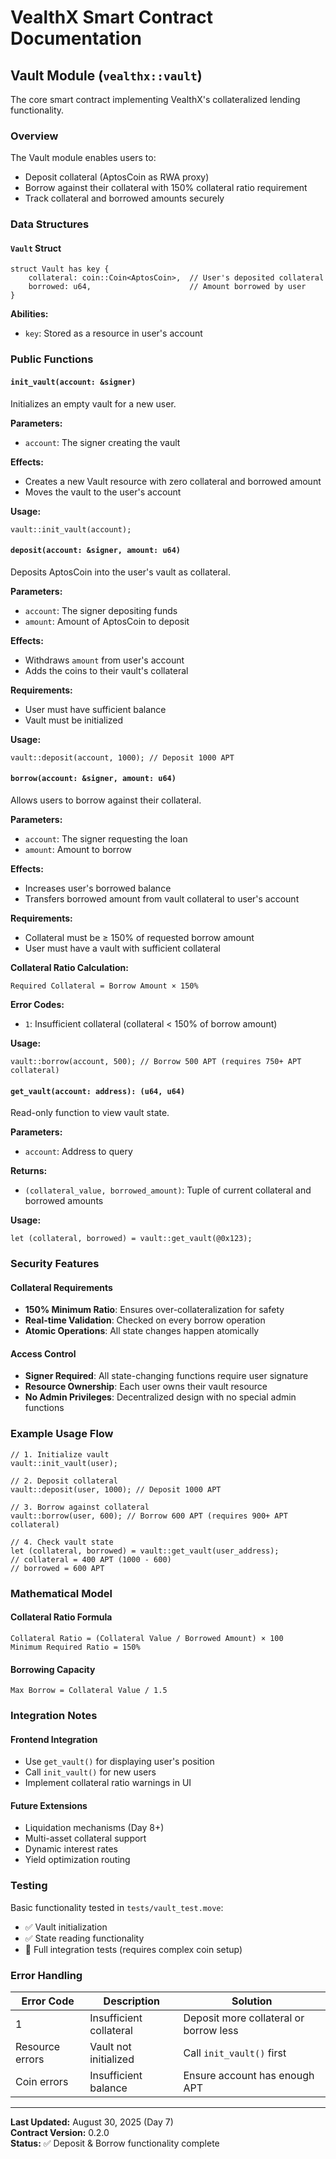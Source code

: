# VealthX Smart Contract Documentation

## Vault Module (`vealthx::vault`)

The core smart contract implementing VealthX's collateralized lending functionality.

### Overview

The Vault module enables users to:

- Deposit collateral (AptosCoin as RWA proxy)
- Borrow against their collateral with 150% collateral ratio requirement
- Track collateral and borrowed amounts securely

### Data Structures

#### `Vault` Struct

```move
struct Vault has key {
    collateral: coin::Coin<AptosCoin>,  // User's deposited collateral
    borrowed: u64,                      // Amount borrowed by user
}
```

**Abilities:**

- `key`: Stored as a resource in user's account

### Public Functions

#### `init_vault(account: &signer)`

Initializes an empty vault for a new user.

**Parameters:**

- `account`: The signer creating the vault

**Effects:**

- Creates a new Vault resource with zero collateral and borrowed amount
- Moves the vault to the user's account

**Usage:**

```move
vault::init_vault(account);
```

#### `deposit(account: &signer, amount: u64)`

Deposits AptosCoin into the user's vault as collateral.

**Parameters:**

- `account`: The signer depositing funds
- `amount`: Amount of AptosCoin to deposit

**Effects:**

- Withdraws `amount` from user's account
- Adds the coins to their vault's collateral

**Requirements:**

- User must have sufficient balance
- Vault must be initialized

**Usage:**

```move
vault::deposit(account, 1000); // Deposit 1000 APT
```

#### `borrow(account: &signer, amount: u64)`

Allows users to borrow against their collateral.

**Parameters:**

- `account`: The signer requesting the loan
- `amount`: Amount to borrow

**Effects:**

- Increases user's borrowed balance
- Transfers borrowed amount from vault collateral to user's account

**Requirements:**

- Collateral must be ≥ 150% of requested borrow amount
- User must have a vault with sufficient collateral

**Collateral Ratio Calculation:**

```
Required Collateral = Borrow Amount × 150%
```

**Error Codes:**

- `1`: Insufficient collateral (collateral < 150% of borrow amount)

**Usage:**

```move
vault::borrow(account, 500); // Borrow 500 APT (requires 750+ APT collateral)
```

#### `get_vault(account: address): (u64, u64)`

Read-only function to view vault state.

**Parameters:**

- `account`: Address to query

**Returns:**

- `(collateral_value, borrowed_amount)`: Tuple of current collateral and borrowed amounts

**Usage:**

```move
let (collateral, borrowed) = vault::get_vault(@0x123);
```

### Security Features

#### Collateral Requirements

- **150% Minimum Ratio**: Ensures over-collateralization for safety
- **Real-time Validation**: Checked on every borrow operation
- **Atomic Operations**: All state changes happen atomically

#### Access Control

- **Signer Required**: All state-changing functions require user signature
- **Resource Ownership**: Each user owns their vault resource
- **No Admin Privileges**: Decentralized design with no special admin functions

### Example Usage Flow

```move
// 1. Initialize vault
vault::init_vault(user);

// 2. Deposit collateral
vault::deposit(user, 1000); // Deposit 1000 APT

// 3. Borrow against collateral
vault::borrow(user, 600); // Borrow 600 APT (requires 900+ APT collateral)

// 4. Check vault state
let (collateral, borrowed) = vault::get_vault(user_address);
// collateral = 400 APT (1000 - 600)
// borrowed = 600 APT
```

### Mathematical Model

#### Collateral Ratio Formula

```
Collateral Ratio = (Collateral Value / Borrowed Amount) × 100
Minimum Required Ratio = 150%
```

#### Borrowing Capacity

```
Max Borrow = Collateral Value / 1.5
```

### Integration Notes

#### Frontend Integration

- Use `get_vault()` for displaying user's position
- Call `init_vault()` for new users
- Implement collateral ratio warnings in UI

#### Future Extensions

- Liquidation mechanisms (Day 8+)
- Multi-asset collateral support
- Dynamic interest rates
- Yield optimization routing

### Testing

Basic functionality tested in `tests/vault_test.move`:

- ✅ Vault initialization
- ✅ State reading functionality
- 🔄 Full integration tests (requires complex coin setup)

### Error Handling

| Error Code      | Description             | Solution                               |
| --------------- | ----------------------- | -------------------------------------- |
| 1               | Insufficient collateral | Deposit more collateral or borrow less |
| Resource errors | Vault not initialized   | Call `init_vault()` first              |
| Coin errors     | Insufficient balance    | Ensure account has enough APT          |

---

**Last Updated:** August 30, 2025 (Day 7)  
**Contract Version:** 0.2.0  
**Status:** ✅ Deposit & Borrow functionality complete
